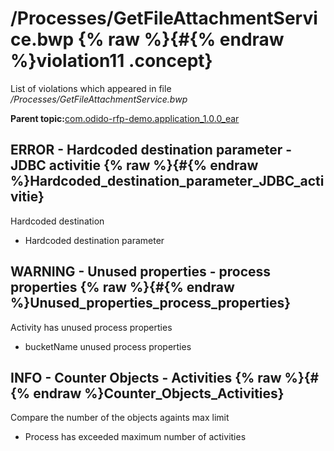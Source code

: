 # /Processes/GetFileAttachmentService.bwp {% raw %}{#{% endraw %}violation11 .concept}

List of violations which appeared in file */Processes/GetFileAttachmentService.bwp*

**Parent topic:**[com.odido-rfp-demo.application\_1.0.0\_ear](../../../qa/projects/com.odido-rfp-demo.application_1.0.0_ear.md)

## ERROR - Hardcoded destination parameter - JDBC activitie {% raw %}{#{% endraw %}Hardcoded_destination_parameter_JDBC_activitie}

Hardcoded destination

-   Hardcoded destination parameter

## WARNING - Unused properties - process properties {% raw %}{#{% endraw %}Unused_properties_process_properties}

Activity has unused process properties

-   bucketName unused process properties

## INFO - Counter Objects - Activities {% raw %}{#{% endraw %}Counter_Objects_Activities}

Compare the number of the objects againts max limit

-   Process has exceeded maximum number of activities

